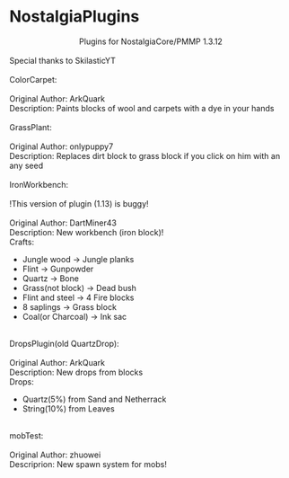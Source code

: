 ﻿# NostalgiaPlugins
<center>Plugins for NostalgiaCore/PMMP 1.3.12</center><br>
Special thanks to SkilasticYT<br>
<br>
ColorCarpet:<br>
<br>
Original Author: ArkQuark<br>
Description: Paints blocks of wool and carpets with a dye in your hands<br>
<br>
GrassPlant:<br>
<br>
Original Author: onlypuppy7<br>
Description: Replaces dirt block to grass block if you click on him with an any seed<br>
<br>
IronWorkbench:<br>
<br>
!This version of plugin (1.13) is buggy!<br>
<br>
Original Author: DartMiner43<br>
Description: New workbench (iron block)!<br>
Crafts:<br>
<ul>
    <li>Jungle wood -> Jungle planks</li>
    <li>Flint -> Gunpowder</li>
    <li>Quartz -> Bone</li>
    <li>Grass(not block) -> Dead bush</li>
    <li>Flint and steel -> 4 Fire blocks</li>
    <li>8 saplings -> Grass block</li>
    <li>Coal(or Charcoal) -> Ink sac</li>
</ul><br>
DropsPlugin(old QuartzDrop):<br>
<br>
Original Author: ArkQuark<br>
Description: New drops from blocks<br>
Drops:<br>
<ul>
<li>Quartz(5%) from Sand and Netherrack</li>
<li>String(10%) from Leaves</li>
</ul><br>
mobTest:<br>
<br>
Original Author: zhuowei<br>
Descriprion: New spawn system for mobs!<br>
